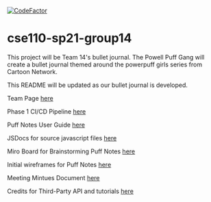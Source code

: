 [![CodeFactor](https://www.codefactor.io/repository/github/cse110-sp21-group14/cse110-sp21-group14/badge)](https://www.codefactor.io/repository/github/cse110-sp21-group14/cse110-sp21-group14)

# cse110-sp21-group14
This project will be Team 14's bullet journal. The Powell Puff Gang will create a bullet journal themed around the powerpuff girls series from Cartoon Network.

This README will be updated as our bullet journal is developed.

Team Page [here](admin/team.md)

Phase 1 CI/CD Pipeline [here](admin/cipipeline/phase1.md)

Puff Notes User Guide [here](admin/user-guide.md)

JSDocs for source javascript files [here](https://github.com/cse110-sp21-group14/cse110-sp21-group14/wiki/JSDocumentation)

Miro Board for Brainstorming Puff Notes [here](https://miro.com/app/board/o9J_lJcx7N0=/)

Initial wireframes for Puff Notes [here](https://www.figma.com/file/qvMOaWu1RFGLdaPKKiIrAD/Wireframe-for-Bullet-Journal?node-id=0%3A1)

Meeting Mintues Document [here](https://docs.google.com/document/d/1Ol9hfNjOAM7VSLkzM7LW5DiJMwhpanS-ZufHaiNX_m4/edit)

Credits for Third-Party API and tutorials [here](https://docs.google.com/document/d/1IdVgWcgWRZYHBi5ORug7zJ4QmYH1AxhRbgPfunS0dDU/edit)
